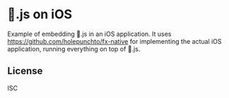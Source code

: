 # :pear:.js on iOS

Example of embedding :pear:.js in an iOS application. It uses <https://github.com/holepunchto/fx-native> for implementing the actual iOS application, running everything on top of :pear:.js.

## License

ISC
